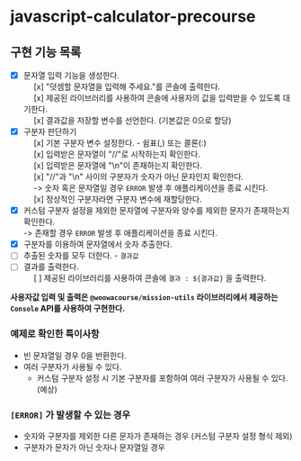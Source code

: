 # javascript-calculator-precourse

## 구현 기능 목록 
- [x] 문자열 입력 기능을 생성한다.  
 &emsp;   [x] "덧셈할 문자열을 입력해 주세요."를 콘솔에 출력한다.  
 &emsp;   [x] 제공된 라이브러리를 사용하여 콘솔에 사용자의 값을 입력받을 수 있도록 대기한다.  
 &emsp;   [x] 결과값을 저장할 변수를 선언한다. (기본값은 0으로 할당)
- [x] 구분자 판단하기  
 &emsp;   [x] 기본 구분자 변수 설정한다. - 쉼표(,) 또는 콜론(:)  
 &emsp;   [x] 입력받은 문자열이 "//"로 시작하는지 확인한다.  
 &emsp;   [x] 입력받은 문자열에 "\n"이 존재하는지 확인한다.  
 &emsp;   [x] "//"과 "\n" 사이의 구분자가 숫자가 아닌 문자인지 확인한다.  
 &emsp;     -> 숫자 혹은 문자열일 경우 `ERROR` 발생 후 애플리케이션을 종료 시킨다.  
 &emsp;   [x] 정상적인 구분자라면 구분자 변수에 재할당한다.
- [x] 커스텀 구분자 설정을 제외한 문자열에 구분자와 양수를 제외한 문자가 존재하는지 확인한다.   
-> 존재할 경우 `ERROR` 발생 후 애플리케이션을 종료 시킨다.  
- [x] 구분자를 이용하여 문자열에서 숫자 추출한다.
- [ ] 추출된 숫자를 모두 더한다. - `결과값`
- [ ] 결과를 출력한다.  
 &emsp;   [ ] 제공된 라이브러리를 사용하여 콘솔에 `결과 : ${결과값}` 을 출력한다.   

**사용자값 입력 및 출력은 `@woowacourse/mission-utils` 라이브러리에서 제공하는 `Console` API를 사용하여 구현한다.**

### 예제로 확인한 특이사항
- 빈 문자열일 경우 0을 반환한다.
- 여러 구분자가 사용될 수 있다.
    - 커스텀 구분자 설정 시 기본 구분자를 포함하여 여러 구분자가 사용될 수 있다.(예상)

### `[ERROR]` 가 발생할 수 있는 경우  
- 숫자와 구분자를 제외한 다른 문자가 존재하는 경우 (커스텀 구분자 설정 형식 제외)
- 구분자가 문자가 아닌 숫자나 문자열일 경우
